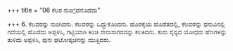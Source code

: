 +++
title = "06 ಕೆಲರ ನುಙ್ಗಿದನೊದೆದು"

+++
6. ಕೆಲವರನ್ನು ನುಂಗಿದನು. ಕೆಲವರನ್ನು ಒದ್ದುಕೊಂದನು. ಹೊರಕೈಯ ಹೊಡೆತದಲ್ಲಿ, ಕೆಲವರನ್ನು ಧನುವಿನಲ್ಲಿ ಗದೆಯಲ್ಲಿ ಹೊಡೆದು ಅಪ್ಪಳಿಸಿ, ಗಟ್ಟಿಯಾಗಿ ಕಿರಿಚಿ ಸೇನಾಸಾಗರವನ್ನು ಕಲಕಿದನು. ಕುರು ಸೈನ್ಯದ ಯೋಧರು   ಹೆಣಗಳನ್ನು ತುಳಿದು ಅಪ್ಪಳಿಸಿ, ಪುನಃ ಘಟೋತ್ಕಚನನ್ನು ಮುತ್ತಿದರು.